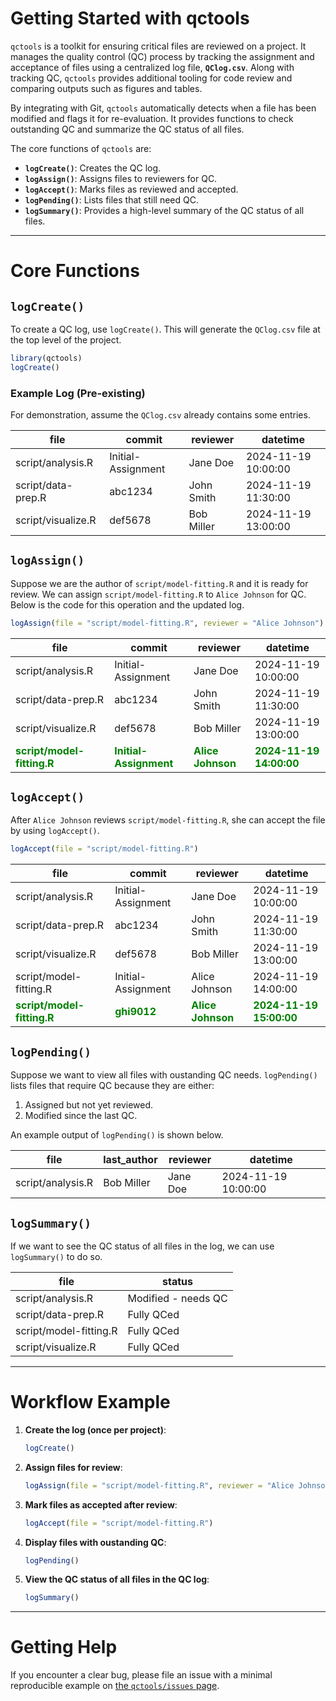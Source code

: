 # Getting Started with qctools

`qctools` is a toolkit for ensuring critical files are reviewed on a project. It manages the quality control (QC) process by tracking the assignment and acceptance of files using a centralized log file, **`QClog.csv`**. Along with tracking QC, `qctools` provides additional tooling for code review and comparing outputs such as figures and tables.

By integrating with Git, `qctools` automatically detects when a file has been modified and flags it for re-evaluation. It provides functions to check outstanding QC and summarize the QC status of all files.

The core functions of `qctools` are:

-   **`logCreate()`**: Creates the QC log.
-   **`logAssign()`**: Assigns files to reviewers for QC.
-   **`logAccept()`**: Marks files as reviewed and accepted.
-   **`logPending()`**: Lists files that still need QC.
-   **`logSummary()`**: Provides a high-level summary of the QC status of all files.

------------------------------------------------------------------------

# Core Functions

## `logCreate()`

To create a QC log, use `logCreate()`. This will generate the `QClog.csv` file at the top level of the project. 

``` r
library(qctools)
logCreate()
```

### Example Log (Pre-existing)

For demonstration, assume the `QClog.csv` already contains some entries.

| file               | commit             | reviewer   | datetime            |
|--------------------|--------------------|------------|---------------------|
| script/analysis.R  | Initial-Assignment | Jane Doe   | 2024-11-19 10:00:00 |
| script/data-prep.R | abc1234            | John Smith | 2024-11-19 11:30:00 |
| script/visualize.R | def5678            | Bob Miller | 2024-11-19 13:00:00 |

## `logAssign()`

Suppose we are the author of `script/model-fitting.R` and it is ready for review. We can assign `script/model-fitting.R` to `Alice Johnson` for QC.
Below is the code for this operation and the updated log.

``` r
logAssign(file = "script/model-fitting.R", reviewer = "Alice Johnson")
```

| file                                              | commit                                        | reviewer                                 | datetime                                       |
|---------------------|-----------------|-----------------|------------------|
| script/analysis.R                                 | Initial-Assignment                            | Jane Doe                                 | 2024-11-19 10:00:00                            |
| script/data-prep.R                                | abc1234                                       | John Smith                               | 2024-11-19 11:30:00                            |
| script/visualize.R                                | def5678                                       | Bob Miller                               | 2024-11-19 13:00:00                            |
| <b style='color:green'>script/model-fitting.R</b> | <b style='color:green'>Initial-Assignment</b> | <b style='color:green'>Alice Johnson</b> | <b style='color:green'>2024-11-19 14:00:00</b> |

## `logAccept()`

After `Alice Johnson` reviews `script/model-fitting.R`, she can accept the file by using `logAccept()`.

``` r
logAccept(file = "script/model-fitting.R")
```

| file                                              | commit                             | reviewer                                 | datetime                                       |
|---------------------|-----------------|-----------------|------------------|
| script/analysis.R                                 | Initial-Assignment                 | Jane Doe                                 | 2024-11-19 10:00:00                            |
| script/data-prep.R                                | abc1234                            | John Smith                               | 2024-11-19 11:30:00                            |
| script/visualize.R                                | def5678                            | Bob Miller                               | 2024-11-19 13:00:00                            |
| script/model-fitting.R                            | Initial-Assignment                 | Alice Johnson                            | 2024-11-19 14:00:00                            |
| <b style='color:green'>script/model-fitting.R</b> | <b style='color:green'>ghi9012</b> | <b style='color:green'>Alice Johnson</b> | <b style='color:green'>2024-11-19 15:00:00</b> |

## `logPending()`

Suppose we want to view all files with oustanding QC needs. `logPending()` lists files that require QC because they are either:

1.  Assigned but not yet reviewed.
2.  Modified since the last QC.

An example output of `logPending()` is shown below.

| file              | last_author | reviewer | datetime            |
|-------------------|-------------|----------|---------------------|
| script/analysis.R | Bob Miller  | Jane Doe | 2024-11-19 10:00:00 |

## `logSummary()`

If we want to see the QC status of all files in the log, we can use `logSummary()` to do so.


| file                   | status              |
|------------------------|---------------------|
| script/analysis.R      | Modified - needs QC |
| script/data-prep.R     | Fully QCed          |
| script/model-fitting.R | Fully QCed          |
| script/visualize.R     | Fully QCed          |

------------------------------------------------------------------------

# Workflow Example

1.  **Create the log (once per project)**: 

    ``` r
    logCreate()
    ```

2.  **Assign files for review**:

    ``` r
    logAssign(file = "script/model-fitting.R", reviewer = "Alice Johnson")
    ```

3.  **Mark files as accepted after review**:

    ``` r
    logAccept(file = "script/model-fitting.R")
    ```

4.  **Display files with oustanding QC**:

    ``` r
    logPending()
    ```

5.  **View the QC status of all files in the QC log**:

    ``` r
    logSummary()
    ```

------------------------------------------------------------------------

# Getting Help

If you encounter a clear bug, please file an issue with a minimal reproducible example on [the `qctools/issues` page](https://github.com/metrumresearchgroup/qctools/issues).
